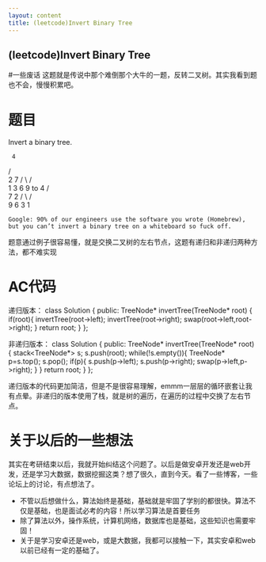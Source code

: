 ```yaml
---
layout: content
title: (leetcode)Invert Binary Tree
---
```


## (leetcode)Invert Binary Tree
#一些废话
这题就是传说中那个难倒那个大牛的一题，反转二叉树。其实我看到题也不会，慢慢积累吧。
# 题目
Invert a binary tree.

     4
   /   \
  2     7
 / \   / \
1   3 6   9
to
     4
   /   \
  7     2
 / \   / \
9   6 3   1

	Google: 90% of our engineers use the software you wrote (Homebrew), but you can’t invert a binary tree on a whiteboard so fuck off.
题意通过例子很容易懂，就是交换二叉树的左右节点，这题有递归和非递归两种方法，都不难实现
# AC代码
递归版本：
	class Solution {
	public:
		TreeNode* invertTree(TreeNode* root) {
			if(root){
				invertTree(root->left);
				invertTree(root->right);
				swap(root->left,root->right);
			}
			return root;
		}
	};

非递归版本：
	class Solution {
	public:
		TreeNode* invertTree(TreeNode* root) {
			stack<TreeNode*> s;
			s.push(root);
			while(!s.empty()){
				TreeNode* p=s.top();
				s.pop();
				if(p){
					s.push(p->left);
					s.push(p->right);
					swap(p->left,p->right);
				}
			}
			return root;
		}
	};
	
递归版本的代码更加简洁，但是不是很容易理解，emmm一层层的循环嵌套让我有点晕。非递归的版本使用了栈，就是树的遍历，在遍历的过程中交换了左右节点。

# 关于以后的一些想法
其实在考研结束以后，我就开始纠结这个问题了。以后是做安卓开发还是web开发，还是学习大数据，数据挖掘这类？想了很久，直到今天。看了一些博客，一些论坛上的讨论，有点想法了。
* 不管以后想做什么，算法始终是基础，基础就是牢固了学别的都很快。算法不仅是基础，也是面试必考的内容！所以学习算法是首要任务
* 除了算法以外，操作系统，计算机网络，数据库也是基础，这些知识也需要牢固！
* 关于是学习安卓还是web，或是大数据，我都可以接触一下，其实安卓和web以前已经有一定的基础了。
